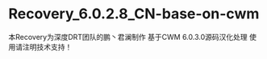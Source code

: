 Recovery_6.0.2.8_CN-base-on-cwm
===============================

本Recovery为深度DRT团队的鹏丶君澜制作 基于CWM 6.0.3.0源码汉化处理  使用请注明技术支持！